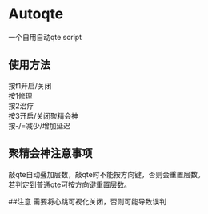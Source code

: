# Autoqte
 一个自用自动qte script

## 使用方法
 按f1开启/关闭  
 按1修理  
 按2治疗  
 按3开启/关闭聚精会神  
 按-/=减少/增加延迟  
 
## 聚精会神注意事项
 敲qte自动叠加层数，敲qte时不能按方向键，否则会重置层数。  
 若判定到普通qte可按方向键重置层数。

##注意
需要将心跳可视化关闭，否则可能导致误判